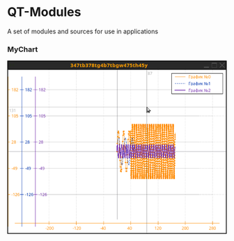 # QT-Modules
A set of modules and sources for use in applications

### MyChart
![Sample image](MyChart/index.png)
